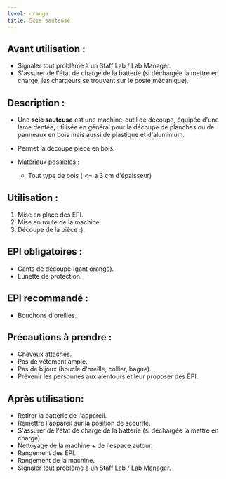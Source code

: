 ```yaml
---
level: orange
title: Scie sauteuse
---
```


## Avant utilisation : 

- Signaler tout problème à un Staff Lab / Lab Manager.
- S'assurer de l'état de charge de la batterie (si déchargée la mettre en charge, les chargeurs se trouvent sur le poste mécanique).

## Description : 

  - Une **scie sauteuse** est une machine-outil de découpe, équipée d'une lame dentée, 
  utilisée en général pour la découpe de planches ou de panneaux en bois mais aussi de plastique et d'aluminium.

- Permet la découpe pièce en bois.
- Matériaux possibles : 
  - Tout type de bois ( <= a 3 cm d'épaisseur)

## Utilisation : 

1. Mise en place des EPI. 
2. Mise en route de la machine. 
3. Découpe de la pièce :).

## EPI obligatoires : 

- Gants de découpe (gant orange).
- Lunette de protection.

## EPI recommandé :

- Bouchons d'oreilles.

## Précautions à prendre : 

- Cheveux attachés.
- Pas de vêtement ample.
- Pas de bijoux (boucle d'oreille, collier, bague).
- Prévenir les personnes aux alentours et leur proposer des EPI.

## Après utilisation: 

- Retirer la batterie de l'appareil.
- Remettre l'appareil sur la position de sécurité.
- S'assurer de l'état de charge de la batterie (si déchargée la mettre en charge).
- Nettoyage de la machine + de l'espace autour.
- Rangement des EPI.
- Rangement de la machine.
- Signaler tout problème à un Staff Lab / Lab Manager.

